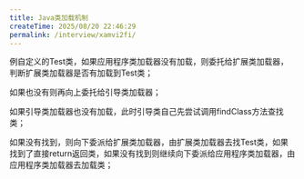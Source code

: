 ```yaml
---
title: Java类加载机制
createTime: 2025/08/20 22:46:29
permalink: /interview/xamvi2fi/
---
```




例自定义的Test类，如果应用程序类加载器没有加载，则委托给扩展类加载器，判断扩展类加载器是否有加载到Test类；

如果也没有则再向上委托给引导类加载器；

如果引导类加载器也没有加载，此时引导类自己先尝试调用findClass方法查找类；

如果没有找到，则向下委派给扩展类加载器，由扩展类加载器去找Test类，如果找到了直接return返回类，如果没有找到则继续向下委派给应用程序类加载器，由应用程序类加载器去加载类；





